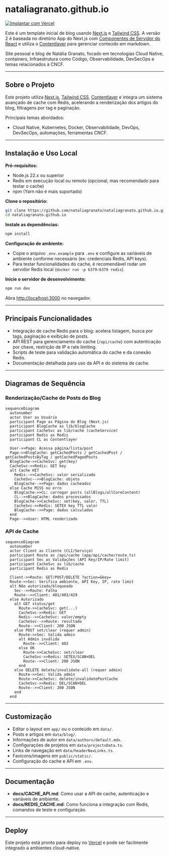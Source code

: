 # nataliagranato.github.io

[![Implantar com Vercel](https://vercel.com/button)](https://vercel.com/new/git/external?repository-url=https://github.com/timlrx/tailwind-nextjs-starter-blog)

Este é um template inicial de blog usando [Next.js](https://nextjs.org/) e [Tailwind CSS](https://tailwindcss.com/). A versão 2 é baseada no diretório App do Next.js com [Componentes de Servidor do React](https://nextjs.org/docs/getting-started/react-essentials#server-components) e utiliza o [Contentlayer](https://www.contentlayer.dev/) para gerenciar conteúdo em markdown.

Site pessoal e blog de Natália Granato, focado em tecnologias Cloud Native, containers, Infraestrutura como Código, Observabilidade, DevSecOps e temas relacionados à CNCF.

---

## Sobre o Projeto

Este projeto utiliza [Next.js](https://nextjs.org/), [Tailwind CSS](https://tailwindcss.com/), [Contentlayer](https://www.contentlayer.dev/) e integra um sistema avançado de cache com Redis, acelerando a renderização dos artigos do blog, filtragens por tag e paginação.

Principais temas abordados:
- Cloud Native, Kubernetes, Docker, Observabilidade, DevOps, DevSecOps, automações, ferramentas CNCF.

---

## Instalação e Uso Local

**Pré-requisitos:**
- Node.js 22.x ou superior
- Redis em execução local ou remoto (opcional, mas recomendado para testar o cache)
- npm (Yarn não é mais suportado)

**Clone o repositório:**
```bash
git clone https://github.com/nataliagranato/nataliagranato.github.io.git
cd nataliagranato.github.io
```

**Instale as dependências:**
```bash
npm install
```

**Configuração de ambiente:**
- Copie o arquivo `.env.example` para `.env` e configure as variáveis de ambiente conforme necessário (ex: credenciais Redis, API keys).
- Para testar funcionalidades do cache, é recomendável rodar um servidor Redis local (`docker run -p 6379:6379 redis`).

**Inicie o servidor de desenvolvimento:**
```bash
npm run dev
```

Abra [http://localhost:3000](http://localhost:3000) no navegador.

---

## Principais Funcionalidades

- Integração de cache Redis para o blog: acelera listagem, busca por tags, paginação e exibição de posts.
- API REST para gerenciamento do cache (`/api/cache`) com autenticação por chave, restrição de IP e rate limiting.
- Scripts de teste para validação automática do cache e da conexão Redis.
- Documentação detalhada para uso da API e do sistema de cache.

---

## Diagramas de Sequência

### Renderização/Cache de Posts do Blog

```mermaid
sequenceDiagram
  autonumber
  actor User as Usuário
  participant Page as Página do Blog (Next.js)
  participant BlogCache as lib/blogCache
  participant CacheSvc as lib/cache (cacheService)
  participant Redis as Redis
  participant CL as Contentlayer

  User->>Page: Acessa página/lista/post
  Page->>BlogCache: getCachedPosts / getCachedPost / getCachedPostsByTag / getCachedPagedPosts
  BlogCache->>CacheSvc: get(key)
  CacheSvc->>Redis: GET key
  alt Cache HIT
    Redis-->>CacheSvc: valor serializado
    CacheSvc-->>BlogCache: objeto
    BlogCache-->>Page: dados cacheados
  else Cache MISS ou erro
    BlogCache->>CL: carregar posts (allBlogs/allCoreContent)
    CL-->>BlogCache: dados processados
    BlogCache->>CacheSvc: set(key, valor, TTL)
    CacheSvc->>Redis: SETEX key TTL valor
    BlogCache-->>Page: dados calculados
  end
  Page-->>User: HTML renderizado
```

### API de Cache

```mermaid
sequenceDiagram
  autonumber
  actor Client as Cliente (CLI/Serviço)
  participant Route as /api/cache (app/api/cache/route.ts)
  participant Sec as Validações (API Key/IP/Rate limit)
  participant CacheSvc as lib/cache
  participant Redis as Redis

  Client->>Route: GET/POST/DELETE ?action=&key=
  Route->>Sec: Verifica ambiente, API Key, IP, rate limit
  alt Não autorizado/bloqueado
    Sec-->>Route: Falha
    Route-->>Client: 401/403/429
  else Autorizado
    alt GET status/get
      Route->>CacheSvc: get(...)
      CacheSvc->>Redis: GET
      Redis-->>CacheSvc: valor/empty
      CacheSvc-->>Route: resultado
      Route-->>Client: 200 JSON
    else POST set/clear (requer admin)
      Route->>Sec: Valida admin
      alt Admin inválido
        Route-->>Client: 403
      else OK
        Route->>CacheSvc: set/clear
        CacheSvc->>Redis: SETEX/SCAN+DEL
        Route-->>Client: 200 JSON
      end
    else DELETE delete/invalidate-all (requer admin)
      Route->>Sec: Valida admin
      Route->>CacheSvc: delete/invalidatePostCache
      CacheSvc->>Redis: DEL/SCAN+DEL
      Route-->>Client: 200 JSON
    end
  end
```

---

## Customização

- Editar o layout em `app/` ou o conteúdo em `data/`.
- Posts e artigos em `data/blog/`.
- Informações de autor em `data/authors/default.mdx`.
- Configurações de projetos em `data/projectsData.ts`.
- Links de navegação em `data/headerNavLinks.ts`.
- Favicons/imagens em `public/static/`.
- Configuração do cache e API em `.env`.

---

## Documentação

- **docs/CACHE_API.md**: Como usar a API de cache, autenticação e variáveis de ambiente.
- **docs/REDIS_CACHE.md**: Como funciona a integração com Redis, comandos de teste e configuração.

---

## Deploy

Este projeto está pronto para deploy no [Vercel](https://vercel.com) e pode ser facilmente integrado a ambientes cloud-native.
